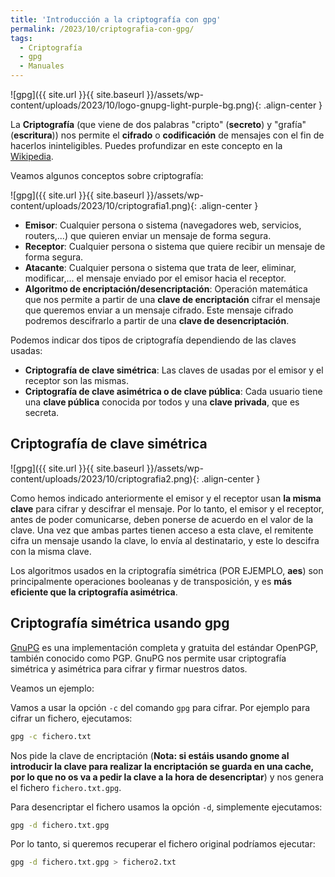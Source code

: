 ```yaml
---
title: 'Introducción a la criptografía con gpg'
permalink: /2023/10/criptografia-con-gpg/
tags:
  - Criptografía
  - gpg
  - Manuales
---
```


![gpg]({{ site.url }}{{ site.baseurl }}/assets/wp-content/uploads/2023/10/logo-gnupg-light-purple-bg.png){: .align-center }

La **Criptografía** (que viene de dos palabras "cripto" (**secreto**) y "grafía" (**escritura**)) nos permite el **cifrado** o **codificación** de mensajes con el fin de hacerlos ininteligibles. Puedes profundizar en este concepto en la [Wikipedia](https://es.wikipedia.org/wiki/Criptograf%C3%ADa).

Veamos algunos conceptos sobre criptografía:

![gpg]({{ site.url }}{{ site.baseurl }}/assets/wp-content/uploads/2023/10/criptografia1.png){: .align-center }

* **Emisor**: Cualquier persona o sistema (navegadores web, servicios, routers,...) que quieren enviar un mensaje de forma segura.
* **Receptor**: Cualquier persona o sistema que quiere recibir un mensaje de forma segura.
* **Atacante**: Cualquier persona o sistema que trata de leer, eliminar, modificar,... el mensaje enviado por el emisor hacia el receptor.
* **Algoritmo de encriptación/desencriptación**: Operación matemática que nos permite a partir de una **clave de encriptación** cifrar el mensaje que queremos enviar a un mensaje cifrado. Este mensaje cifrado podremos descifrarlo a partir de una **clave de desencriptación**.

Podemos indicar dos tipos de criptografía dependiendo de las claves usadas:

* **Criptografía de clave simétrica**: Las claves de usadas por el emisor y el receptor son las mismas.
* **Criptografía de clave asimétrica o de clave pública**: Cada usuario tiene una **clave pública** conocida por todos y una **clave privada**, que es secreta.

<!--more-->

## Criptografía de clave simétrica

![gpg]({{ site.url }}{{ site.baseurl }}/assets/wp-content/uploads/2023/10/criptografia2.png){: .align-center }

Como hemos indicado anteriormente el emisor y el receptor usan **la misma clave** para cifrar y descifrar el mensaje. Por lo tanto, el emisor y el receptor, antes de poder comunicarse, deben ponerse de acuerdo en el valor de la clave. Una vez que ambas partes tienen acceso a esta clave, el remitente cifra un mensaje usando la clave, lo envía al destinatario, y este lo descifra con la misma clave. 

Los algoritmos usados en la criptografía simétrica (POR EJEMPLO, **aes**) son principalmente operaciones booleanas y de transposición, y es **más eficiente que la criptografía asimétrica**. 

## Criptografía simétrica usando gpg

[GnuPG](https://www.gnupg.org/) es una implementación completa y gratuita del estándar OpenPGP, también conocido como PGP. GnuPG nos permite usar criptografía simétrica y asimétrica para cifrar y firmar nuestros datos.

Veamos un ejemplo:

Vamos a usar la opción `-c` del comando `gpg` para cifrar. Por ejemplo para cifrar un fichero, ejecutamos:

```bash
gpg -c fichero.txt
```

Nos pide la clave de encriptación (**Nota: si estáis usando gnome al introducir la clave para realizar la encriptación se guarda en una cache, por lo que no os va a pedir la clave a la hora de desencriptar**) y nos genera el fichero `fichero.txt.gpg`.

Para desencriptar el fichero usamos la opción `-d`, simplemente ejecutamos:

```bash
gpg -d fichero.txt.gpg
```

Por lo tanto, si queremos recuperar el fichero original podríamos ejecutar:

```bash
gpg -d fichero.txt.gpg > fichero2.txt
```


 

